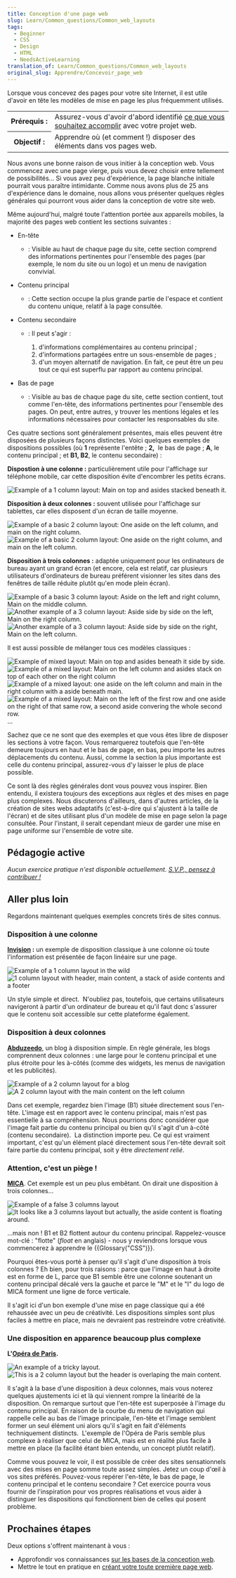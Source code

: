 ```yaml
---
title: Conception d'une page web
slug: Learn/Common_questions/Common_web_layouts
tags:
  - Beginner
  - CSS
  - Design
  - HTML
  - NeedsActiveLearning
translation_of: Learn/Common_questions/Common_web_layouts
original_slug: Apprendre/Concevoir_page_web
---
```

Lorsque vous concevez des pages pour votre site Internet, il est utile d'avoir en tête les modèles de mise en page les plus fréquemment utilisés.

<table class="standard-table">
  <tbody>
    <tr>
      <th scope="row">Prérequis :</th>
      <td>
        Assurez-vous d'avoir d'abord identifié
        <a href="/fr/Apprendre/Commencez_votre_projet_web"
          >ce que vous souhaitez accomplir</a
        >
        avec votre projet web.
      </td>
    </tr>
    <tr>
      <th scope="row">Objectif :</th>
      <td>
        Apprendre où (et comment !) disposer des éléments dans vos pages web.
      </td>
    </tr>
  </tbody>
</table>

Nous avons une bonne raison de vous initier à la conception web. Vous commencez avec une page vierge, puis vous devez choisir entre tellement de possibilités… Si vous avez peu d'expérience, la page blanche initiale pourrait vous paraître intimidante. Comme nous avons plus de 25 ans d'expérience dans le domaine, nous allons vous présenter quelques règles générales qui pourront vous aider dans la conception de votre site web.

Même aujourd'hui, malgré toute l'attention portée aux appareils mobiles, la majorité des pages web contient les sections suivantes :

- En-tête
  - : Visible au haut de chaque page du site, cette section comprend des informations pertinentes pour l'ensemble des pages (par exemple, le nom du site ou un logo) et un menu de navigation convivial.
- Contenu principal
  - : Cette section occupe la plus grande partie de l'espace et contient du contenu unique, relatif à la page consultée.
- Contenu secondaire

  - : Il peut s'agir :

    1.  d'informations complémentaires au contenu principal ;
    2.  d'informations partagées entre un sous-ensemble de pages ;
    3.  d'un moyen alternatif de navigation. En fait, ce peut être un peu tout ce qui est superflu par rapport au contenu principal.

- Bas de page
  - : Visible au bas de chaque page du site, cette section contient, tout comme l'en-tête, des informations pertinentes pour l'ensemble des pages. On peut, entre autres, y trouver les mentions légales et les informations nécessaires pour contacter les responsables du site.

Ces quatre sections sont généralement présentes, mais elles peuvent être disposées de plusieurs façons distinctes. Voici quelques exemples de dispositions possibles (où **1** représente l'entête ; **2,**  le bas de page ; **A**, le contenu principal ; et **B1, B2**, le contenu secondaire) :

**Dispostion à une colonne :** particulièrement utile pour l'affichage sur téléphone mobile, car cette disposition évite d'encombrer les petits écrans.

![Example of a 1 column layout: Main on top and asides stacked beneath it.](1-col-layout.png)

**Disposition à deux colonnes :** souvent utilisée pour l'affichage sur tablettes, car elles disposent d'un écran de taille moyenne.

![Example of a basic 2 column layout: One aside on the left column, and main on the right column.](2-col-layout-right.png) ![Example of a basic 2 column layout: One aside on the right column, and main on the left column.](2-col-layout-left.png)

**Disposition à trois colonnes :** adaptée uniquement pour les ordinateurs de bureau ayant un grand écran (et encore, cela est relatif, car plusieurs utilisateurs d'ordinateurs de bureau préférent visionner les sites dans des fenêtres de taille réduite plutôt qu'en mode plein écran).

![Example of a basic 3 column layout: Aside on the left and right column, Main on the middle column.](3-col-layout.png) ![Another example of a 3 column layout: Aside side by side on the left, Main on the right column.](3-col-layout-alt.png) ![Another example of a 3 column layout: Aside side by side on the right, Main on the left column.](3-col-layout-alt2.png)

Il est aussi possible de mélanger tous ces modèles classiques :

![Example of mixed layout: Main on top and asides beneath it side by side.](1-col-layout-alt.png) ![Example of a mixed layout: Main on the left column and asides stack on top of each other on the right column](2-col-layout-left-alt.png) ![Example of a mixed layout: one aside on the left column and main in the right column with a aside beneath main.](2-col-layout-mix.png) ![Example of a mixed layout: Main on the left of the first row and one aside on the right of that same row, a second aside convering the whole second row.](2-col-layout-mix-alt.png)…

Sachez que ce ne sont que des exemples et que vous êtes libre de disposer les sections à votre façon. Vous remarquerez toutefois que l'en-tête demeure toujours en haut et le bas de page, en bas, peu importe les autres déplacements du contenu. Aussi, comme la section la plus importante est celle du contenu principal, assurez-vous d'y laisser le plus de place possible.

Ce sont là des règles générales dont vous pouvez vous inspirer. Bien entendu, il existera toujours des exceptions aux règles et des mises en page plus complexes. Nous discuterons d'ailleurs, dans d'autres articles, de la création de sites webs adaptatifs (c'est-à-dire qui s'ajustent à la taille de l'écran) et de sites utilisant plus d'un modèle de mise en page selon la page consultée. Pour l'instant, il serait cependant mieux de garder une mise en page uniforme sur l'ensemble de votre site.

## Pédagogie active

_Aucun exercice pratique n'est disponible actuellement. [S.V.P., pensez à contribuer !](/fr/docs/MDN/Débuter_sur_MDN)_

## Aller plus loin

Regardons maintenant quelques exemples concrets tirés de sites connus.

### Disposition à une colonne

**[Invision](http://www.invisionapp.com/)&nbsp;:** un exemple de disposition classique à une colonne où toute l'information est présentée de façon linéaire sur une page.

![Example of a 1 column layout in the wild](screenshot-product.jpg)        ![1 column layout with header, main content, a stack of aside contents and a footer](screenshot-product-overlay.jpg)

Un style simple et direct.  N'oubliez pas, toutefois, que certains utilisateurs navigeront à partir d'un ordinateur de bureau et qu'il faut donc s'assurer que le contenu soit accessible sur cette plateforme également.

### Disposition à deux colonnes

**[Abduzeedo](http://abduzeedo.com/typography-mania-261)**, un blog à disposition simple. En règle générale, les blogs comprennent deux colonnes : une large pour le contenu principal et une plus étroite pour les à-côtés (comme des widgets, les menus de navigation et les publicités).

![Example of a 2 column layout for a blog](screenshot-blog.jpg)        ![A 2 column layout with the main content on the left column](screenshot-blog-overlay.jpg)

Dans cet exemple, regardez bien l'image (B1) située directement sous l'en-tête. L'image est en rapport avec le contenu principal, mais n'est pas essentielle à sa compréhension. Nous pourrions donc considérer que l'image fait partie du contenu principal ou bien qu'il s'agit d'un à-côté (contenu secondaire).  La distinction importe peu. Ce qui est vraiment important, c'est qu'un élément placé directement sous l'en-tête devrait soit faire partie du contenu principal, soit y être _directement relié_.

### Attention, c'est un piège !

**[MICA](http://www.mica.edu/About_MICA.html)**. Cet exemple est un peu plus embêtant. On dirait une disposition à trois colonnes…

![Example of a false 3 columns layout](screenshot-education.jpg)        ![It looks like a 3 columns layout but actually, the aside content is floating around.](screenshot-education-overlay.jpg)

…mais non ! B1 et B2 flottent autour du contenu principal. Rappelez-vousce mot-clé : "flotte" (_float_ en anglais) - nous y reviendrons lorsque vous commencerez à apprendre le {{Glossary("CSS")}}.

Pourquoi êtes-vous porté à penser qu'il s'agit d'une disposition à trois colonnes ? Eh bien, pour trois raisons : parce que l'image en haut à droite est en forme de L, parce que B1 semble être une colonne soutenant un contenu principal décalé vers la gauche et parce le "M" et le "I" du logo de  MICA forment une ligne de force verticale.

Il s'agit ici d'un bon exemple d'une mise en page classique qui a été rehaussée avec un peu de créativité. Les dispositions simples sont plus faciles à mettre en place, mais ne devraient pas restreindre votre créativité.

### Une disposition en apparence beaucoup plus complexe

**L'[Opéra de Paris](https://www.operadeparis.fr/en/saison-2014-2015/opera/la-boheme-puccini).**

![An example of a tricky layout.](screenshot-opera.jpg)        ![This is a 2 column layout but the header is overlaping the main content.](screenshot-opera-overlay.jpg)

Il s'agit à la base d'une disposition à deux colonnes, mais vous noterez quelques ajustements ici et là qui viennent rompre la linéarité de la disposition. On remarque surtout que l'en-tête est superposée à l'image du contenu principal. En raison de la courbe du menu de navigation qui rappelle celle au bas de l'image principale, l'en-tête et l'image semblent former un seul élément uni alors qu'il s'agit en fait d'éléments techniquement distincts.  L'exemple de l'Opéra de Paris semble plus complexe à réaliser que celui de MICA, mais est en réalité plus facile à mettre en place (la facilité étant bien entendu, un concept plutôt relatif).

Comme vous pouvez le voir, il est possible de créer des sites sensationnels avec des mises en page somme toute assez simples. Jetez un coup d'œil à vos sites préférés. Pouvez-vous repérer l'en-tête, le bas de page, le contenu principal et le contenu secondaire ? Cet exercice pourra vous fournir de l'inspiration pour vos propres réalisations et vous aider à distinguer les dispositions qui fonctionnent bien de celles qui posent problème.

## Prochaines étapes

Deux options s'offrent maintenant à vous :

- Approfondir vos connaissances [sur les bases de la conception web](/fr/Apprendre/Commencer_avec_le_web).
- Mettre le tout en pratique en [créant votre toute première page web](/fr/Learn/HTML/Write_a_simple_page_in_HTML).
